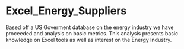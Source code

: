 # Excel_Energy_Suppliers
Based off a US Goverment database on the energy industry we have proceeded and analysis on basic metrics. This analysis presents basic knowledge on Excel tools as well as interest on the Energy Industry.
